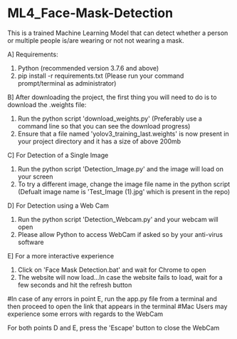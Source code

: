# ML4_Face-Mask-Detection

This is a trained Machine Learning Model that can detect whether a person or multiple people is/are wearing or not not wearing a mask.

A] Requirements:
1) Python (recommended version 3.7.6 and above)
2) pip install -r requirements.txt   (Please run your command prompt/terminal as administrator) 

B] After downloading the project, the first thing you will need to do is to download the .weights file:
1) Run the python script 'download_weights.py' (Preferably use a command line so that you can see the download progress)
2) Ensure that a file named 'yolov3_training_last.weights' is now present in your project directory and it has a size of above 200mb

C] For Detection of a Single Image
1) Run the python script 'Detection_Image.py' and the image will load on your screen 
2) To try a different image, change the image file name in the python script  (Defualt image name is 'Test_Image (1).jpg' which is present in the repo) 

D] For Detection using a Web Cam
1) Run the python script 'Detection_Webcam.py' and your webcam will open
2) Please allow Python to access WebCam if asked so by your anti-virus software

E] For a more interactive experience
1) Click on 'Face Mask Detection.bat' and wait for Chrome to open
2) The website will now load...In case the website fails to load, wait for a few seconds and hit the refresh button

#In case of any errors in point E, run the app.py file from a terminal and then proceed to open the link that appears in the terminal
#Mac Users may experience some errors with regards to the WebCam

For both points D and E, press the 'Escape' button to close the WebCam

